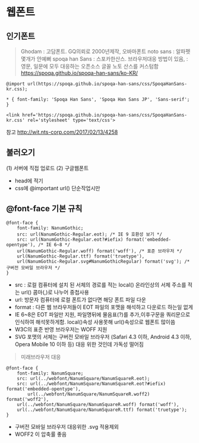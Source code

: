 # 웹폰트 


## 인기폰트 
> Ghodam 
: 고담폰트. GQ의뢰로 2000년제작, 오바마폰트 
> noto sans 
: 알파펫 몇개가 안예뻐 
> spoqa han Sans 
: 스포카한산스. 브라우저대응 방법이 있음,
: 영문, 일문에 모두 대응하는 오픈소스 글꼴 노토 산스를 커스텀함 
<https://spoqa.github.io/spoqa-han-sans/ko-KR/>

~~~
@import url(https://spoqa.github.io/spoqa-han-sans/css/SpoqaHanSans-kr.css);
~~~
~~~
* { font-family: 'Spoqa Han Sans', 'Spoqa Han Sans JP', 'Sans-serif'; }
~~~
~~~
<link href='https://spoqa.github.io/spoqa-han-sans/css/SpoqaHanSans-kr.css' rel='stylesheet' type='text/css'>
~~~


참고 <http://wit.nts-corp.com/2017/02/13/4258> 


## 불러오기 
 
(1) 서버에 직접 업로드
(2) 구글웹폰트 
  - head에 <link> 적기
  - css에 @important url()  단순작업시만  


## @font-face 기본 규칙
~~~
@font-face {
	font-family: NanumGothic;
	src: url(NanumGothic-Regular.eot); /* IE 9 호환성 보기 */
	src: url(NanumGothic-Regular.eot?#iefix) format('embedded-opentype'), /* IE 6~8 */
	url(NanumGothic-Regular.woff) format('woff'), /* 표준 브라우저 */
	url(NanumGothic-Regular.ttf) format('truetype'),
	url(NanumGothic-Regular.svg#NanumGothicRegular) format('svg'); /* 구버전 모바일 브라우저 */
}
~~~
- src : 로컬 컴퓨터에 설치 된 서체의 경로를 적는 local()
        온라인상의 서체 주소를 적는 url()
        콤마(,)로 나누어 중첩사용
- url: 방문자 컴퓨터에 로컬 폰트가 없다면 해당 폰트 파일 다운
- format : 다른 웹 브라우저들이 EOT 파일의 포맷을 해석하고 다운로드 하는일 없게  
- IE 6~8은 EOT 파일만 지원, 파일명뒤에 물음표(?)를 추가,이후구문을 쿼리문으로 인식하여 해석못하게함. local()속성 사용못해 url()속성으로 웹폰트 많이씀 
- W3C의 표준 반영 브라우저는 WOFF 지원 
- SVG 포맷의 서체는 구버전 모바일 브라우저 (Safari 4.3 이하, Android 4.3 이하, Opera Mobile 10 이하 등) 대응 위한 것인데 가독성 떨어짐  



> 미래브라우저 대응
 
~~~
@font-face {
	font-family: NanumSquare;
	src: url(../webfont/NanumSquare/NanumSquareR.eot);
	src: url(../webfont/NanumSquare/NanumSquareR.eot?#iefix) format('embedded-opentype'),
        url(../webfont/NanumSquare/NanumSquareR.woff2) format('woff2'),
	url(../webfont/NanumSquare/NanumSquareR.woff) format('woff'),
	url(../webfont/NanumSquare/NanumSquareR.ttf) format('truetype');
}
~~~
- 구버전 모바일 브라우저 대응위한 .svg 적용제외  
- WOFF2 이 압축률 좋음 



